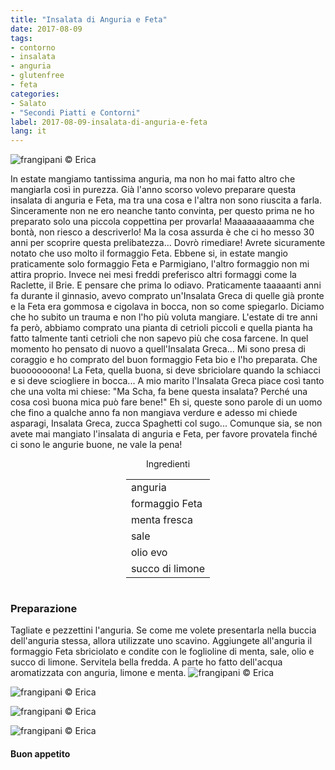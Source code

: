 ```yaml
---
title: "Insalata di Anguria e Feta"
date: 2017-08-09
tags:
- contorno
- insalata
- anguria
- glutenfree
- feta 
categories:
- Salato
- "Secondi Piatti e Contorni"
label: 2017-08-09-insalata-di-anguria-e-feta
lang: it
---
```

![](header.jpg "frangipani © Erica")

In estate mangiamo tantissima anguria, ma non ho mai fatto altro che mangiarla così in purezza. Già l'anno scorso volevo preparare questa insalata di anguria e Feta, ma tra una cosa e l'altra non sono riuscita a farla. Sinceramente non ne ero neanche tanto convinta, per questo prima ne ho preparato solo una piccola coppettina per provarla! Maaaaaaaaamma che bontà, non riesco a descriverlo! Ma la cosa assurda è che ci ho messo 30 anni per scoprire questa prelibatezza... Dovrò rimediare! Avrete sicuramente notato che uso molto il formaggio Feta. Ebbene si, in estate mangio praticamente solo formaggio Feta e Parmigiano, l'altro formaggio non mi attira proprio. Invece nei mesi freddi preferisco altri formaggi come la Raclette, il Brie. E pensare che prima lo odiavo. Praticamente taaaaanti anni fa durante il ginnasio, avevo comprato un'Insalata Greca di quelle già pronte e la Feta era gommosa e cigolava in bocca, non so come spiegarlo. Diciamo che ho subito un trauma e non l'ho più voluta mangiare. L'estate di tre anni fa però, abbiamo comprato una pianta di cetrioli piccoli e quella pianta ha fatto talmente tanti cetrioli che non sapevo più che cosa farcene. In quel momento ho pensato di nuovo a quell'Insalata Greca... Mi sono presa di coraggio e ho comprato del buon formaggio Feta bio e l'ho preparata. Che buooooooona! La Feta, quella buona, si deve sbriciolare quando la schiacci e si deve sciogliere in bocca... A mio marito l'Insalata Greca piace così tanto che una volta mi chiese: "Ma Scha, fa bene questa insalata? Perché una cosa così buona mica può fare bene!" Eh si, queste sono parole di un uomo che fino a qualche anno fa non mangiava verdure e adesso mi chiede asparagi, Insalata Greca, zucca Spaghetti col sugo... Comunque sia, se non avete mai mangiato l'insalata di anguria e Feta, per favore provatela finché ci sono le angurie buone, ne vale la pena!

<div id="wrapper" style="text-align: center">
  <div id="yourdiv" style="display: inline-block;">
    <div class="ingredients">
      <div class="ingredients-title">Ingredienti</div>
      <table>
        <tbody>
          <tr>
            <td>anguria</td>
          </tr>
          <tr>
            <td>formaggio Feta</td>
          </tr>
          <tr>
            <td>menta fresca</td>
          </tr>
          <tr>
            <td>sale</td>
          </tr>
          <tr>
            <td>olio evo</td>
          </tr>
          <tr>
            <td>succo di limone</td>
          </tr>
        </tbody>
      </table>
    </div>
  </div>
</div>


<h3>
  <font color="grey">
    <i class="fa fa-cogs"></i>
  </font> Preparazione
</h3>

Tagliate e pezzettini l'anguria. Se come me volete presentarla nella buccia dell'anguria stessa, allora utilizzate uno scavino. Aggiungete all'anguria il formaggio Feta sbriciolato e condite con le foglioline di menta, sale, olio e succo di limone. Servitela bella fredda. A parte ho fatto dell'acqua aromatizzata con anguria, limone e menta.
![](risultato1.jpg "frangipani © Erica")

![](risultato2.jpg "frangipani © Erica")

![](risultato3.jpg "frangipani © Erica")

![](risultato4.jpg "frangipani © Erica")

<h4>Buon appetito
  <font color="red">
    <i class="fa fa-smile-o"></i>
  </font>
</h4>
